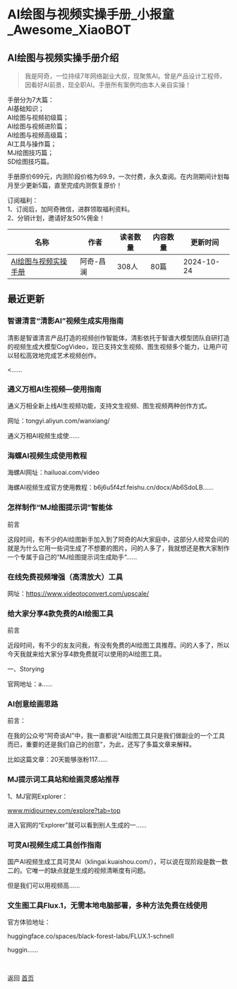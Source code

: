 # AI绘图与视频实操手册_小报童_Awesome_XiaoBOT

## AI绘图与视频实操手册介绍
> 我是阿奇，一位持续7年网络副业大叔，现聚焦AI。曾是产品设计工程师，因看好AI前景，现全职AI。手册所有案例均由本人亲自实操！    
    
手册分为7大篇：    
AI基础知识；    
AI绘图与视频初级篇；    
AI绘图与视频进阶篇；    
AI绘图与视频高级篇；    
AI工具与操作篇；    
MJ绘图技巧篇；    
SD绘图技巧篇。    
    
手册原价699元，内测阶段价格为69.9，一次付费，永久查阅。在内测期间计划每月至少更新5篇，直至完成内测恢复原价！    
    
订阅福利：    
1、订阅后，加阿奇微信，进群领取福利资料。    
2、分销计划，邀请好友50%佣金！  
  


|名称|作者|读者数量|内容数量|更新时间|
|---|---|---|---|---|
|[AI绘图与视频实操手册](https://xiaobot.net/p/aqai7688?refer=9c3f1c95-a052-465a-9902-f6d75080262a)|阿奇-昌澜|308人|80篇|2024-10-24|

## 最近更新
### 智谱清言“清影AI”视频生成实用指南

清影是智谱清言产品打造的视频创作智能体，清影依托于智谱大模型团队自研打造的视频生成大模型CogVideo，现已支持文生视频、图生视频多个能力，让用户可以轻松高效地完成艺术视频创作。

<......

### 通义万相AI生视频—使用指南

通义万相全新上线Al生视频功能，支持文生视频、图生视频两种创作方式。

网址：tongyi.aliyun.com/wanxiang/

通义万相AI视频生成使......

### 海螺AI视频生成使用教程

海螺AI网址：hailuoai.com/video

海螺AI视频生成官方使用教程：b6j6u5f4zf.feishu.cn/docx/Ab6SdoLB......

### 怎样制作“MJ绘图提示词”智能体

前言

这段时间，有不少的AI绘图新手加入到了阿奇的AI大家庭中，这部分人经常会问的就是为什么它用一些词生成了不想要的图片。问的人多了，我就想还是教大家制作一个专属于自己的“MJ绘图提示词生成助手“......

### 在线免费视频增强（高清放大）工具

网址：https://www.videotoconvert.com/upscale/

### 给大家分享4款免费的AI绘图工具

前言

近段时间，有不少的友友问我，有没有免费的AI绘图工具推荐。问的人多了，所以今天我就来给大家分享4款免费就可以使用的AI绘图工具。

一、Storying

官网地址：a......

### AI创意绘画思路

前言：

在我的公众号“阿奇谈AI”中，我一直都说“AI绘图工具只是我们做副业的一个工具而已，重要的还是我们自己的创意”，为此，还写了多篇文章来解释。

比如这篇文章：20天能够涨粉117......

### MJ提示词工具站和绘画灵感站推荐

1、MJ官网Explorer：

www.midjourney.com/explore?tab=top

进入官网的“Explorer”就可以看到别人生成的一......

### 可灵AI视频生成工具创作指南

国产AI视频生成工具可灵AI（klingai.kuaishou.com/），可以说在现阶段是数一数二的。它唯一的缺点就是生成的视频清晰度有问题。

但是我们可以用视频高......

### 文生图工具Flux.1，无需本地电脑部署，多种方法免费在线使用

官方体验地址：

huggingface.co/spaces/black-forest-labs/FLUX.1-schnell

huggin......


<a href="https://github.com/Reno9527/awesome-xiaobot" style="color: white; text-decoration: none;">awesome-xiaobot</a>

返回 [首页](../README.md)
